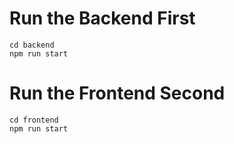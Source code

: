 # Run the Backend First

```
cd backend
npm run start
```

# Run the Frontend Second

```
cd frontend
npm run start
```